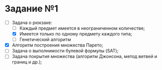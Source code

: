 # Задание №1

- [ ] Задача о рюкзаке:
  - [ ] Каждый предмет имеется в неограниченном количестве;
  - [x] Имеется только по одному предмету каждого типа;
  - [ ] Генетический алгоритм
- [x] Алгоритм построения множества Парето;
- [ ] Задача о выполнимости булевой формулы (SAT);
- [ ] Задача покрытия множества (алгоритм Джонсона, метод ветвей и границ и др.);
